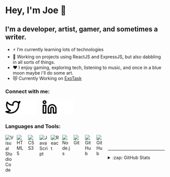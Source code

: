 # Hey, I'm Joe 👋 


## I'm a developer, artist, gamer, and sometimes a writer.


- ⚡ I’m currently learning lots of technologies
- 🥅 Working on projects using ReactJS and ExpressJS, but also dabbling in all sorts of things.
- ❤  I enjoy gaming, exploring tech, listening to music, and once in a blue moon maybe i'll do some art.
- 😻 Currently Working on [ExoTask](https://github.com/JoeDDenn/ExoTask)

### Connect with me:


[![website](./img/twitter-light.svg)](https://twitter.com/JoeDDennz#gh-light-mode-only)
[![website](./img/twitter-dark.svg)](https://twitter.com/JoeDDennz#gh-dark-mode-only)
&nbsp;&nbsp;
[![website](./img/linkedin-light.svg)](https://www.linkedin.com/in/yousef-orabi-80611b196#gh-light-mode-only)
[![website](./img/linkedin-dark.svg)](https://www.linkedin.com/in/yousef-orabi-80611b196#gh-dark-mode-only)
&nbsp;&nbsp;

### Languages and Tools:

[<img align="left" alt="Visual Studio Code" width="26px" src="https://cdn.jsdelivr.net/gh/devicons/devicon/icons/vscode/vscode-original.svg" style="padding-right:10px;" />][ExoTask]
[<img align="left" alt="HTML5" width="26px" src="https://cdn.jsdelivr.net/gh/devicons/devicon/icons/html5/html5-original.svg" style="padding-right:10px;" />][ExoTask]
[<img align="left" alt="CSS3" width="26px" src="https://cdn.jsdelivr.net/gh/devicons/devicon/icons/css3/css3-original.svg" style="padding-right:10px;" />][ExoTask]
[<img align="left" alt="JavaScript" width="26px" src="https://cdn.jsdelivr.net/gh/devicons/devicon/icons/javascript/javascript-original.svg" style="padding-right:10px;" />][ExoTask]
[<img align="left" alt="React" width="26px" src="https://cdn.jsdelivr.net/gh/devicons/devicon/icons/react/react-original.svg" style="padding-right:10px;" />][ExoTask]
[<img align="left" alt="Node.js" width="26px" src="https://cdn.jsdelivr.net/gh/devicons/devicon/icons/nodejs/nodejs-original.svg" style="padding-right:10px;" />][ExoTask]
[<img align="left" alt="Git" width="26px" src="https://cdn.jsdelivr.net/gh/devicons/devicon/icons/git/git-original.svg" style="padding-right:10px;" />][ExoTask]
[<img align="left" alt="GitHub" width="26px" src="https://user-images.githubusercontent.com/3369400/139447912-e0f43f33-6d9f-45f8-be46-2df5bbc91289.png" style="padding-right:10px;" />](https://github.com/JoeDDenn#gh-dark-mode-only)
[<img align="left" alt="GitHub" width="26px" src="https://user-images.githubusercontent.com/3369400/139448065-39a229ba-4b06-434b-bc67-616e2ed80c8f.png" style="padding-right:10px;" />](https://github.com/JoeDDenn#gh-light-mode-only)

<br />
<br />
 
 ---

<details>
  <summary>:zap: GitHub Stats</summary>

  <img align="left" alt="JoeDDenn's GitHub Stats" src="https://github-readme-stats.vercel.app/api?username=JoeDDenn&show_icons=true&hide_border=true&count_private=true&theme=synthwave" />

</details>


[twitter]: https://twitter.com/JoeDDennz
[linkedin]: https://www.linkedin.com/in/yousef-orabi-80611b196/
[ExoTask]: https://github.com/JoeDDenn/ExoTask

